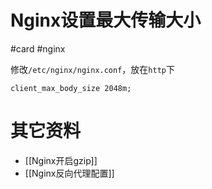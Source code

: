 # Nginx设置最大传输大小

#card #nginx 

修改`/etc/nginx/nginx.conf`，放在`http`下

```nginx
client_max_body_size 2048m;
```

# 其它资料

- [[Nginx开启gzip]]
- [[Nginx反向代理配置]]